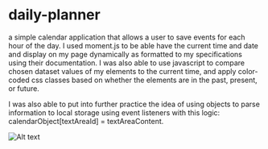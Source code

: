 # daily-planner
a simple calendar application that allows a user to save events for each hour of the day. I used moment.js to be able have the current time and date and display on my page dynamically as formatted to my specifications using their documentation. I was also able to use javascript to compare chosen dataset values of my elements to the current time, and apply color-coded css classes based on whether the elements are in the past, present, or future. 

I was also able to put into further practice the idea of using objects to parse information to local storage using event listeners with this logic: calendarObject[textAreaId] = textAreaContent. 



![Alt text](../../Screenshot%202023-01-23%20at%2010.08.31.png)